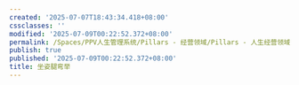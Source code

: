 ```yaml
---
created: '2025-07-07T18:43:34.418+08:00'
cssclasses: ''
modified: '2025-07-09T00:22:52.372+08:00'
permalink: /Spaces/PPV人生管理系统/Pillars - 经营领域/Pillars - 人生经营领域/运动/增肌减脂计划/力量训练动作库/坐姿腿弯举.md
publish: true
published: '2025-07-09T00:22:52.372+08:00'
title: 坐姿腿弯举
---
```

